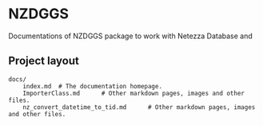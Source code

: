 
# NZDGGS

Documentations of NZDGGS package to work with Netezza Database and 



## Project layout
    
    docs/
        index.md  # The documentation homepage.
        ImporterClass.md      # Other markdown pages, images and other files.
        nz_convert_datetime_to_tid.md      # Other markdown pages, images and other files.
